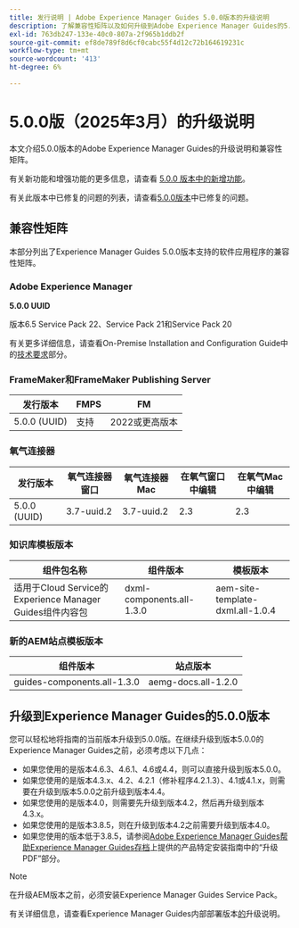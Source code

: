 ```yaml
---
title: 发行说明 | Adobe Experience Manager Guides 5.0.0版本的升级说明
description: 了解兼容性矩阵以及如何升级到Adobe Experience Manager Guides的5.0.0版本。
exl-id: 763db247-133e-40c0-807a-2f965b1ddb2f
source-git-commit: ef8de789f8d6cf0cabc55f4d12c72b164619231c
workflow-type: tm+mt
source-wordcount: '413'
ht-degree: 6%

---
```


# 5.0.0版（2025年3月）的升级说明

本文介绍5.0.0版本的Adobe Experience Manager Guides的升级说明和兼容性矩阵。

有关新功能和增强功能的更多信息，请查看 [5.0.0 版本中的新增功能](../release-info/whats-new-5-0-0.md)。

有关此版本中已修复的问题的列表，请查看[5.0.0版本](../release-info/fixed-issues-5-0-0.md)中已修复的问题。

## 兼容性矩阵

本部分列出了Experience Manager Guides 5.0.0版本支持的软件应用程序的兼容性矩阵。

### Adobe Experience Manager

**5.0.0 UUID**

版本6.5 Service Pack 22、Service Pack 21和Service Pack 20

有关更多详细信息，请查看On-Premise Installation and Configuration Guide中的[技术要求](../install-guide/download-install-technical-requirements.md)部分。

### FrameMaker和FrameMaker Publishing Server

| 发行版本 | FMPS | FM |
| --- | --- | --- |
| 5.0.0 (UUID) | 支持 | 2022或更高版本 |

### 氧气连接器

| 发行版本 | 氧气连接器窗口 | 氧气连接器Mac | 在氧气窗口中编辑 | 在氧气Mac中编辑 |
| --- | --- | --- |--- |--- |
| 5.0.0 (UUID) | 3.7-uuid.2 | 3.7-uuid.2 | 2.3 | 2.3 |

### 知识库模板版本

| 组件包名称 | 组件版本 | 模板版本 |
|---|---|---|
| 适用于Cloud Service的Experience Manager Guides组件内容包 | dxml-components.all-1.3.0 | aem-site-template-dxml.all-1.0.4 |

### 新的AEM站点模板版本


| 组件版本 | 站点版本 |
|---|---|
| guides-components.all-1.3.0 | aemg-docs.all-1.2.0 |


## 升级到Experience Manager Guides的5.0.0版本

您可以轻松地将指南的当前版本升级到5.0.0版。在继续升级到版本5.0.0的Experience Manager Guides之前，必须考虑以下几点：

- 如果您使用的是版本4.6.3、4.6.1、4.6或4.4，则可以直接升级到版本5.0.0。
- 如果您使用的是版本4.3.x、4.2、4.2.1（修补程序4.2.1.3）、4.1或4.1.x，则需要在升级到版本5.0.0之前升级到版本4.4。
- 如果您使用的是版本4.0，则需要先升级到版本4.2，然后再升级到版本4.3.x。
- 如果您使用的是版本3.8.5，则在升级到版本4.2之前需要升级到版本4.0。
- 如果您使用的版本低于3.8.5，请参阅[Adobe Experience Manager Guides帮助Experience Manager Guides存档](https://helpx.adobe.com/xml-documentation-for-experience-manager/archive.html)上提供的产品特定安装指南中的“升级PDF”部分。

>[!NOTE]
>
>在升级AEM版本之前，必须安装Experience Manager Guides Service Pack。

有关详细信息，请查看Experience Manager Guides内部部署版本[的](../install-guide/upgrade-xml-documentation.md)升级说明。
